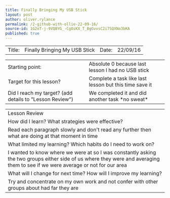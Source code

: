 ```yaml
---
title: Finally Bringing My USB Stick
layout: post
author: oliver.rylance
permalink: /2-github-with-ollie-22-09-16/
source-id: 1G2oT-j-9VQBYG_-CgOiKX_T_BgGvvsC2i7SQXNo3bKA
published: true
---
```

<table>
  <tr>
    <td>Title: </td>
    <td>Finally Bringing My USB Stick </td>
    <td>Date: </td>
    <td>22/09/16 </td>
  </tr>
</table>

<p> </p>

<table>
  <tr>
    <td>Starting point:</td>
    <td>Absolute 0 because last lesson I had no USB stick</td>
  </tr>
  <tr>
    <td>Target for this lesson?</td>
    <td>Complete a task like last lesson but this time save it</td>
  </tr>
  <tr>
    <td>Did I reach my target? 
(add details to "Lesson Review")</td>
    <td>We completed it and did another task *no sweat*</td>
  </tr>
</table>

<p> </p>

<table>
  <tr>
    <td>Lesson Review</td>
  </tr>
  <tr>
    <td>How did I learn? What strategies were effective? </td>
  </tr>
  <tr>
    <td>Read each paragraph slowly and don't read any further then what are doing at that moment in time</td>
  </tr>
  <tr>
    <td>What limited my learning? Which habits do I need to work on? </td>
  </tr>
  <tr>
    <td>I wanted to know where we were at so I was constantly asking the two groups either side of us where they were and averaging them to see if we were average or not for our area</td>
  </tr>
  <tr>
    <td>What will I change for next time? How will I improve my learning?</td>
  </tr>
  <tr>
    <td>Try and concentrate on my own work and not confer with other groups about had far they are</td>
  </tr>
</table>


